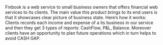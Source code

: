 Finbook is a web service to small business owners that offers financial web services to its clients. 
The main value this product brings to its end users is that it showcases clear picture of business state. 
Here’s how it works: 
Clients records each income and expense of a its business  in our service and then they get 3 types of reports: CashFlow, P&L, Balance. 
Moreover clients have an opportunity to plan future operations which in turn helps to avoid CASH GAP.

